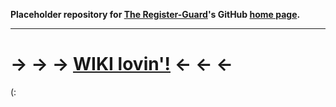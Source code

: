 **Placeholder repository for [The Register-Guard](http://www.registerguard.com)'s GitHub [home page](http://registerguard.github.com/).**

---

# &rarr; &rarr; &rarr; [WIKI lovin'!](https://github.com/registerguard/registerguard.github.com/wiki) &larr; &larr; &larr;</h1>

(:
